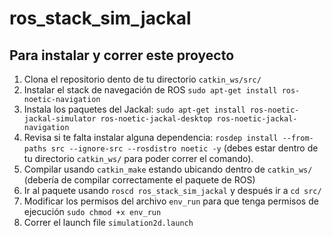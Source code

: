 # ros_stack_sim_jackal

## Para instalar y correr este proyecto
1. Clona el repositorio dento de tu directorio ```catkin_ws/src/```
2. Instalar el stack de navegación de ROS ```sudo apt-get install ros-noetic-navigation```
3. Instala los paquetes del Jackal: ```sudo apt-get install ros-noetic-jackal-simulator ros-noetic-jackal-desktop ros-noetic-jackal-navigation```
4. Revisa si te falta instalar alguna dependencia: ```rosdep install --from-paths src --ignore-src --rosdistro noetic -y``` (debes estar dentro de tu directorio ```catkin_ws/``` para poder correr el comando).
5. Compilar usando ```catkin_make``` estando ubicando dentro de ```catkin_ws/``` (debería de compilar correctamente el paquete de ROS)
6. Ir al paquete usando ```roscd ros_stack_sim_jackal``` y después ir a ```cd src/```
7. Modificar los permisos del archivo ```env_run``` para que tenga permisos de ejecución ```sudo chmod +x env_run```
8. Correr el launch file ```simulation2d.launch```
